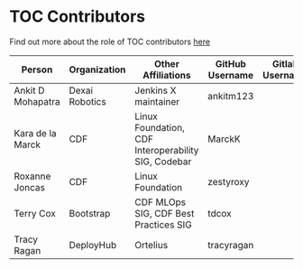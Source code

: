 # TOC Contributors

Find out more about the role of TOC contributors [here](CONTRIBUTING.md#toc-contributors)

Person | Organization | Other Affiliations | GitHub Username | Gitlab Username
-- | -- | -- | -- | --
Ankit D Mohapatra | Dexai Robotics| Jenkins X maintainer | ankitm123 | 
Kara de la Marck | CDF | Linux Foundation, CDF Interoperability SIG, Codebar | MarckK | |
Roxanne Joncas | CDF | Linux Foundation | zestyroxy |
Terry Cox | Bootstrap | CDF MLOps SIG, CDF Best Practices SIG | tdcox | 
Tracy Ragan | DeployHub | Ortelius | tracyragan| |

